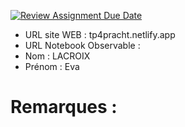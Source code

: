[![Review Assignment Due Date](https://classroom.github.com/assets/deadline-readme-button-22041afd0340ce965d47ae6ef1cefeee28c7c493a6346c4f15d667ab976d596c.svg)](https://classroom.github.com/a/1RwtDiXe)
- URL site WEB : tp4pracht.netlify.app
- URL Notebook Observable :
- Nom : LACROIX
- Prénom : Eva

# Remarques :
